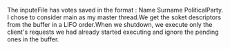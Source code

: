The inputeFile has votes saved in the format : Name Surname PoliticalParty.
I chose to consider main as my master thread.We get the soket descriptors from the buffer in a LIFO order.When we shutdown, we execute only the client's requests we had already started executing and ignore the pending ones in the buffer. 